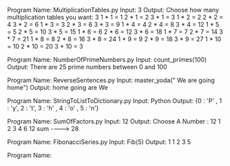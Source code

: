 Program Name: MultiplicationTables.py
Input: 3
Output: Choose how many multiplication tables you want: 3
              1 * 1 = 1        2 * 1 = 2        3 * 1 = 3
              1 * 2 = 2        2 * 2 = 4        3 * 2 = 6
              1 * 3 = 3        2 * 3 = 6        3 * 3 = 9
              1 * 4 = 4        2 * 4 = 8        3 * 4 = 12
              1 * 5 = 5        2 * 5 = 10       3 * 5 = 15
              1 * 6 = 6        2 * 6 = 12       3 * 6 = 18
              1 * 7 = 7        2 * 7 = 14       3 * 7 = 21
              1 * 8 = 8        2 * 8 = 16       3 * 8 = 24
              1 * 9 = 9        2 * 9 = 18       3 * 9 = 27
              1 * 10 = 10      2 * 10 = 20      3 * 10 = 3

Program Name: NumberOfPrimeNumbers.py
Input: count_primes(100)
Output: There are 25 prime numbers between 0 and 100

Program Name: ReverseSentences.py
Input: master_yoda(" We are going home")
Output: home going are We

Program Name: StringToListToDictionary.py
Input: Python
Output: {0 : 'P' , 1 : 'y', 2 : 't', 3 : 'h' , 4 : 'o' , 5 : 'n'}

Program Name: SumOfFactors.py
Input: 12
Output: Choose A Number : 12
              1
              2
              3
              4
              6
              12
              sum ----> 28
              
Program Name: FibonacciSeries.py
Input: Fib(5)
Output: 1
             1
             2
             3
             5
             
Program Name: 

